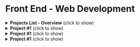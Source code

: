 # Front End - Web Development

<details>
  <summary><b>Projects List - Overview</b> (click to show)</summary>

1. Build a Google look-a-like page
1. Build a portfolio page
1. Build a random number guesser game
1. Build a calculator
1. Build a recipe book
1. Create a markdown text editor
1. Build a Game
1. Build a Blog
1. Build your own open source project
1. Build a Social Networking site
1. Pair up with a back-end dev to work together
1. Capstone/passion project

</details>

<details>
  <summary><b>Project #1</b> (click to show)</summary>

## Build a Google look-a-like page

<details>
  <summary><b>Skills Learned</b> (click to show)</summary>

* HTML5
* CSS3

</details>

### Learning Materials

1. HTML Basics
  * Video: [YouTube, HTML Crash Course For Absolute Beginners by Traversy Media](https://www.youtube.com/watch?v=UB1O30fR-EE&t=160so) - Free
  * Interactive: [freeCodeCamp HTML Challenges](https://www.freecodecamp.org) - Free
  * Video Series: [YouTube, Web Dev Beginners Guide, HTML and CSS Basics](https://www.youtube.com/watch?v=ZBijAgbDP9w) - Free
  * Course: [Khan Academy, Intro to HTML and CSS](https://www.khanacademy.org/computing/computer-programming/html-css) - Free

1. CSS Basics
  * Interactive: [CSS Sushi by Flukeout](https://flukeout.github.io/) - Free
  * Interactive: [freeCodeCamp jQuery Challenges](https://www.freecodecamp.org) - Free
  * Video: [YouTube, CSS Crash Course For Absolute Beginners by Traversy Media](https://www.youtube.com/watch?v=yfoY53QXEnI&t=1s) - Free
  * Video Series: [YouTube, Layouts in CSS](https://www.youtube.com/watch?v=wmAP2xvNs08&list=PL55RiY5tL51q6KKXoA0_CIskaTSJEM1fN)
  * Guided Project: [Build your own Blog](https://www.git-tower.com/learn/build-your-own-blog/introduction/introduction)
  * Project: [Build a Google Look-a-like page, The Odin School](https://www.theodinproject.com/courses/web-development-101/lessons/html-css) - Free

1. The Path into Web Development
  * Video: [YouTube, Where to Start in Web Development](https://www.youtube.com/watch?v=6HYkN84PGfk) - Free
  * Video: [YouTube, Web Dev, Where to Look Things Up](https://www.youtube.com/watch?v=ZBijAgbDP9w) - Free

1. How to host your project
  * Codepen
  * Github Pages

</details>

<details>
  <summary><b>Project #1</b> (click to show)</summary>

## Build a portfolio page

<details>
  <summary><b>Skills Learned</b> (click to show)</summary>

* CSS Frameworks - Bootstrap
* Layout and Grid System
* Browser Developer Tools

</details>

</details>

<details>
  <summary><b>Project #1</b> (click to show)</summary>

## Build a random number guesser game

<details>
  <summary><b>Skills Learned</b> (click to show)</summary>

* Basic JavaScript
* jQuery

</details>

</details>

